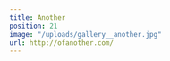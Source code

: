 ```yaml
---
title: Another
position: 21
image: "/uploads/gallery__another.jpg"
url: http://ofanother.com/
---
```


